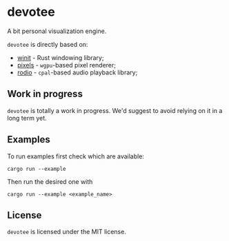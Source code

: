 # devotee

A bit personal visualization engine.

`devotee` is directly based on:
- [winit](https://crates.io/crates/winit) - Rust windowing library;
- [pixels](https://crates.io/crates/pixels) - `wgpu`-based pixel renderer;
- [rodio](https://crates.io/crates/rodio) - `cpal`-based audio playback library;

## Work in progress

`devotee` is totally a work in progress.
We'd suggest to avoid relying on it in a long term yet.

## Examples

To run examples first check which are available:
```
cargo run --example
```

Then run the desired one with
```
cargo run --example <example_name>
```

## License
`devotee` is licensed under the MIT license.

